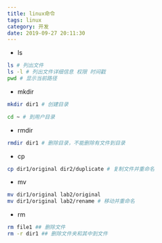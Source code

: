 ```yaml
---
title: linux命令
tags: linux
category: 开发
date: 2019-09-27 20:11:30
---
```



* ls
```bash
ls # 列出文件
ls -l # 列出文件详细信息 权限 时间戳
pwd # 显示当前路径
```

* mkdir
```bash
mkdir dir1 # 创建目录

cd ~ # 到用户目录
```

* rmdir
```bash
rmdir dir1 # 删除目录，不能删除有文件到目录
```

* cp
```bash
cp dir1/original dir2/duplicate # 复制文件并重命名
```

* mv
```bash
mv dir1/original lab2/original
mv dir1/original lab2/rename # 移动并重命名
```

* rm
```bash
rm file1 ## 删除文件
rm -r dir1 ## 删除文件夹和其中到文件
```
